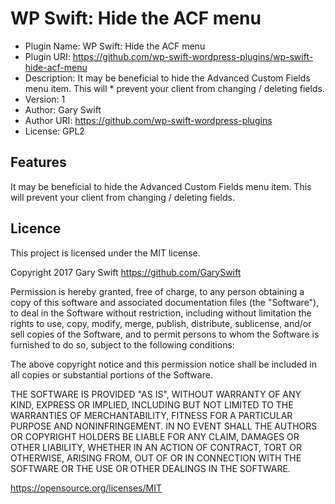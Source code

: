# WP Swift: Hide the ACF menu

 * Plugin Name: WP Swift: Hide the ACF menu
 * Plugin URI: https://github.com/wp-swift-wordpress-plugins/wp-swift-hide-acf-menu
 * Description: It may be beneficial to hide the Advanced Custom Fields menu item. This will  * prevent your client from changing / deleting fields.
 * Version: 1
 * Author: Gary Swift
 * Author URI: https://github.com/wp-swift-wordpress-plugins
 * License: GPL2

## Features
It may be beneficial to hide the Advanced Custom Fields menu item. This will prevent your client from changing / deleting fields.

## Licence
This project is licensed under the MIT license.

Copyright 2017 Gary Swift https://github.com/GarySwift

Permission is hereby granted, free of charge, to any person obtaining a copy of this software and associated documentation files (the "Software"), to deal in the Software without restriction, including without limitation the rights to use, copy, modify, merge, publish, distribute, sublicense, and/or sell copies of the Software, and to permit persons to whom the Software is furnished to do so, subject to the following conditions:

The above copyright notice and this permission notice shall be included in all copies or substantial portions of the Software.

THE SOFTWARE IS PROVIDED "AS IS", WITHOUT WARRANTY OF ANY KIND, EXPRESS OR IMPLIED, INCLUDING BUT NOT LIMITED TO THE WARRANTIES OF MERCHANTABILITY, FITNESS FOR A PARTICULAR PURPOSE AND NONINFRINGEMENT. IN NO EVENT SHALL THE AUTHORS OR COPYRIGHT HOLDERS BE LIABLE FOR ANY CLAIM, DAMAGES OR OTHER LIABILITY, WHETHER IN AN ACTION OF CONTRACT, TORT OR OTHERWISE, ARISING FROM, OUT OF OR IN CONNECTION WITH THE SOFTWARE OR THE USE OR OTHER DEALINGS IN THE SOFTWARE.

https://opensource.org/licenses/MIT